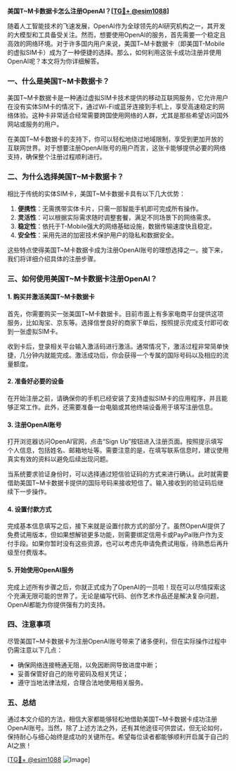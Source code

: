 **美国T~M卡数据卡怎么注册OpenAI？[[TG💪+ @esim1088](https://t.me/s/esim1088)]**

随着人工智能技术的飞速发展，OpenAI作为全球领先的AI研究机构之一，其开发的大模型和工具备受关注。然而，想要使用OpenAI的服务，首先需要一个稳定且高效的网络环境。对于许多国内用户来说，美国T~M卡数据卡（即美国T-Mobile的虚拟SIM卡）成为了一种便捷的选择。那么，如何利用这张卡成功注册并使用OpenAI呢？本文将为你详细解答。

### 一、什么是美国T~M卡数据卡？

美国T~M卡数据卡是一种通过虚拟SIM卡技术提供的移动互联网服务，它允许用户在没有实体SIM卡的情况下，通过Wi-Fi或蓝牙连接到手机上，享受高速稳定的网络体验。这种卡非常适合经常需要跨国使用网络的人群，尤其是那些希望访问国外网站或服务的用户。

在美国T~M卡数据卡的支持下，你可以轻松地绕过地域限制，享受到更加开放的互联网世界。对于想要注册OpenAI账号的用户而言，这张卡能够提供必要的网络支持，确保整个注册过程顺利进行。

### 二、为什么选择美国T~M卡数据卡？

相比于传统的实体SIM卡，美国T~M卡数据卡具有以下几大优势：

1. **便携性**：无需携带实体卡片，只需一部智能手机即可完成所有操作。
2. **灵活性**：可以根据实际需求随时调整套餐，满足不同场景下的网络需求。
3. **稳定性**：依托于T-Mobile强大的网络基础设施，数据传输速度快且稳定。
4. **安全性**：采用先进的加密技术保护用户的隐私和数据安全。

这些特点使得美国T~M卡数据卡成为注册OpenAI账号的理想选择之一。接下来，我们将详细介绍具体的注册步骤。

### 三、如何使用美国T~M卡数据卡注册OpenAI？

#### 1. 购买并激活美国T~M卡数据卡

首先，你需要购买一张美国T~M卡数据卡。目前市面上有多家电商平台提供这项服务，比如淘宝、京东等。选择信誉良好的商家下单后，按照提示完成支付即可收到一张虚拟SIM卡。

收到卡后，登录相关平台输入激活码进行激活。通常情况下，激活过程非常简单快捷，几分钟内就能完成。激活成功后，你会获得一个专属的国际号码以及相应的流量额度。

#### 2. 准备好必要的设备

在开始注册之前，请确保你的手机已经安装了支持虚拟SIM卡的应用程序，并且能够正常工作。此外，还需要准备一台电脑或其他终端设备用于填写注册信息。

#### 3. 注册OpenAI账号

打开浏览器访问OpenAI官网，点击“Sign Up”按钮进入注册页面。按照提示填写个人信息，包括姓名、邮箱地址等。需要注意的是，在填写联系信息时，建议使用真实有效的资料以避免后续出现问题。

当系统要求验证身份时，可以选择通过短信验证码的方式来进行确认。此时就需要借助美国T~M卡数据卡提供的国际号码来接收短信了。输入接收到的验证码后继续下一步操作。

#### 4. 设置付款方式

完成基本信息填写之后，接下来就是设置付款方式的部分了。虽然OpenAI提供了免费试用版本，但如果想解锁更多功能，则需要绑定信用卡或PayPal账户作为支付手段。如果你暂时没有这些资源，也可以考虑先申请免费试用版，待熟悉后再升级至付费版本。

#### 5. 开始使用OpenAI服务

完成上述所有步骤之后，你就正式成为了OpenAI的一员啦！现在可以尽情探索这个充满无限可能的世界了。无论是编写代码、创作艺术作品还是解决复杂问题，OpenAI都能为你提供强有力的支持。

### 四、注意事项

尽管美国T~M卡数据卡为注册OpenAI账号带来了诸多便利，但在实际操作过程中仍需注意以下几点：

- 确保网络连接畅通无阻，以免因断网导致进度中断；
- 妥善保管好自己的账号密码及相关凭证；
- 遵守当地法律法规，合理合法地使用相关服务。

### 五、总结

通过本文介绍的方法，相信大家都能够轻松地借助美国T~M卡数据卡成功注册OpenAI账号。当然，除了上述方法之外，还有其他途径可供尝试，但无论如何，保持耐心与细心始终是成功的关键所在。希望每位读者都能够顺利开启属于自己的AI之旅！

[[TG💪+ @esim1088](https://t.me/s/esim1088) ![Image](https://i.postimg.cc/4NQfJmqS/Snipaste-2025-05-13-00-14-12.png)]
